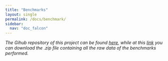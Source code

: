 ```yaml
---
title: "Benchmarks"
layout: single
permalink: /docs/benchmark/
sidebar:
  nav: "doc_falcon"
---
```

*<span style="font-size:14px">The Gihub repository of this project can be found [here](https://github.com/aleregorda/Benchmarks), while at this [link](https://github.com/aleregorda/Benchmarks/archive/refs/heads/main.zip) you can download the .zip file containing all the raw data of the benchmarks performed.</span>*
